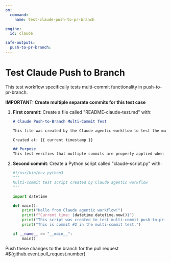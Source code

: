 ```yaml
---
on:
  command:
    name: test-claude-push-to-pr-branch

engine: 
  id: claude

safe-outputs:
  push-to-pr-branch:
---
```


# Test Claude Push to Branch

This test workflow specifically tests multi-commit functionality in push-to-pr-branch.

**IMPORTANT: Create multiple separate commits for this test case**

1. **First commit**: Create a file called "README-claude-test.md" with:
   ```markdown
   # Claude Push-to-Branch Multi-Commit Test
   
   This file was created by the Claude agentic workflow to test the multi-commit push-to-pr-branch functionality.
   
   Created at: {{ current timestamp }}
   
   ## Purpose
   This test verifies that multiple commits are properly applied when using push-to-pr-branch.
   ```

2. **Second commit**: Create a Python script called "claude-script.py" with:
   ```python
   #!/usr/bin/env python3
   """
   Multi-commit test script created by Claude agentic workflow
   """
   
   import datetime
   
   def main():
       print("Hello from Claude agentic workflow!")
       print(f"Current time: {datetime.datetime.now()}")
       print("This script was created to test multi-commit push-to-pr-branch functionality.")
       print("This is commit #2 in the multi-commit test.")
   
   if __name__ == "__main__":
       main()
   ```

Push these changes to the branch for the pull request #${github.event.pull_request.number}

